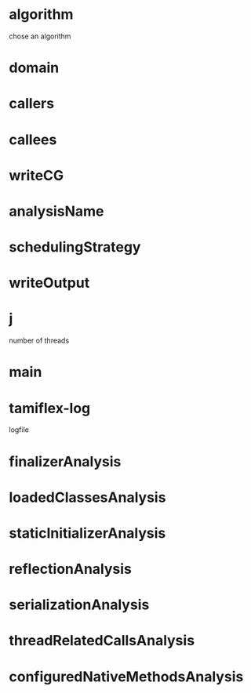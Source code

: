 # algorithm
chose an algorithm

# domain

# callers

# callees

# writeCG

# analysisName

# schedulingStrategy

# writeOutput

# j
number of threads

# main

# tamiflex-log
logfile

# finalizerAnalysis

# loadedClassesAnalysis

# staticInitializerAnalysis

# reflectionAnalysis

# serializationAnalysis

# threadRelatedCallsAnalysis

# configuredNativeMethodsAnalysis

